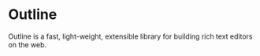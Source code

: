 # Outline

Outline is a fast, light-weight, extensible library for building rich text editors on the web.